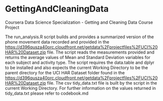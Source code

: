 # GettingAndCleaningData
Coursera Data Science Specialization - Getting and Cleaning Data Course Project

The run_analysis.R script builds and provides a summarized version of the phone movement data recorded and provided in the https://d396qusza40orc.cloudfront.net/getdata%2Fprojectfiles%2FUCI%20HAR%20Dataset.zip file. The script reads the measurements provided and returns the average values of Mean and Standard Deviation variables for each subject and activity type. The script requires the data.table and dplyr to be installed and also expects the current Working Directory to be the parent directory for the UCI HAR Dataset folder found in the https://d396qusza40orc.cloudfront.net/getdata%2Fprojectfiles%2FUCI%20HAR%20Dataset.zip file. The csv tidy_data.txt file is built by the script in the current Working Directory. 
For further information on the values returned in tidy_data.txt please refer to codebook.md

